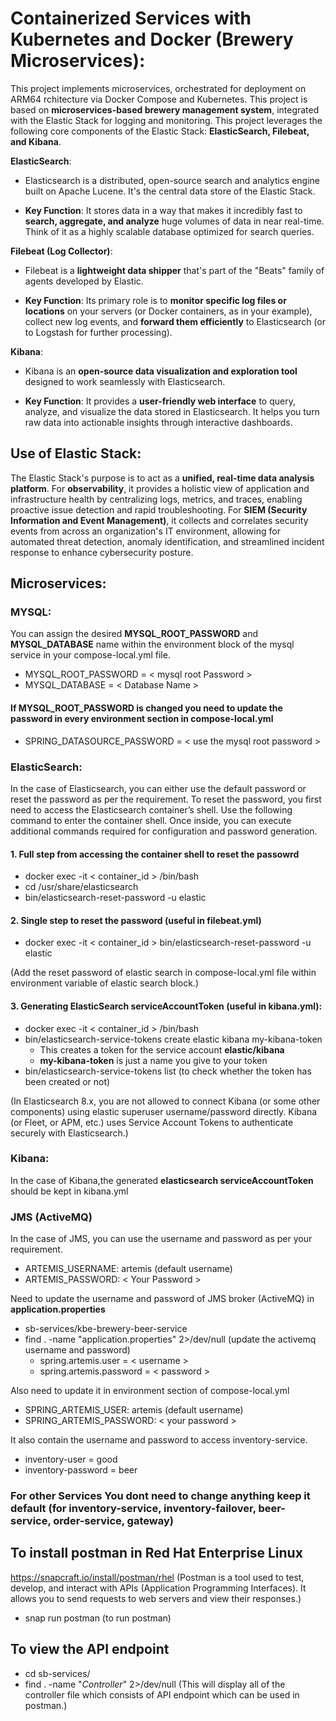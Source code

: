 # Containerized Services with Kubernetes and Docker (Brewery Microservices):
This project implements microservices, orchestrated for deployment on ARM64 rchitecture via Docker Compose and Kubernetes. This project is based on **microservices-based brewery management system**, integrated with the Elastic Stack for logging and monitoring. This project leverages the following core components of the Elastic Stack: **ElasticSearch, Filebeat, and Kibana**.

**ElasticSearch**:
- Elasticsearch is a distributed, open-source search and analytics engine built on Apache Lucene. It's the central data store of the Elastic Stack.

- **Key Function**: It stores data in a way that makes it incredibly fast to **search, aggregate, and analyze** huge volumes of data in near real-time. Think of it as a highly scalable database optimized for search queries.

**Filebeat (Log Collector)**:
- Filebeat is a **lightweight data shipper** that's part of the "Beats" family of agents developed by Elastic.

- **Key Function**: Its primary role is to **monitor specific log files or locations** on your servers (or Docker containers, as in your example), collect new log events, and **forward them efficiently** to Elasticsearch (or to Logstash for further processing).

**Kibana**:
- Kibana is an **open-source data visualization and exploration tool** designed to work seamlessly with Elasticsearch.

- **Key Function**: It provides a **user-friendly web interface** to query, analyze, and visualize the data stored in Elasticsearch. It helps you turn raw data into actionable insights through interactive dashboards.

## Use of Elastic Stack:
The Elastic Stack's purpose is to act as a **unified, real-time data analysis platform**. For **observability**, it provides a holistic view of application and infrastructure health by centralizing logs, metrics, and traces, enabling proactive issue detection and rapid troubleshooting. For **SIEM (Security Information and Event Management)**, it collects and correlates security events from across an organization's IT environment, allowing for automated threat detection, anomaly identification, and streamlined incident response to enhance cybersecurity posture.

## Microservices:
### MYSQL:
You can assign the desired **MYSQL_ROOT_PASSWORD** and **MYSQL_DATABASE** name within the environment block of the mysql service in your compose-local.yml file.
- MYSQL_ROOT_PASSWORD = < mysql root Password >
- MYSQL_DATABASE = < Database Name >

#### If MYSQL_ROOT_PASSWORD is changed you need to update the password in every environment section in compose-local.yml
- SPRING_DATASOURCE_PASSWORD = < use the mysql root password >

### ElasticSearch:
In the case of Elasticsearch, you can either use the default password or reset the password as per the requirement. To reset the password, you first need to access the Elasticsearch container’s shell. Use the following command to enter the container shell. Once inside, you can execute additional commands required for configuration and password generation.

#### 1. Full step from accessing the container shell to reset the passowrd
- docker exec -it < container_id > /bin/bash 
- cd /usr/share/elasticsearch
- bin/elasticsearch-reset-password -u elastic

#### 2. Single step to reset the password (useful in filebeat.yml)
- docker exec -it < container_id > bin/elasticsearch-reset-password -u elastic

(Add the reset password of elastic search in compose-local.yml file within environment variable of elastic search block.)

#### 3. Generating ElasticSearch serviceAccountToken (useful in kibana.yml):
- docker exec -it < container_id > /bin/bash 
- bin/elasticsearch-service-tokens create elastic kibana my-kibana-token
  - This creates a token for the service account **elastic/kibana**
  - **my-kibana-token** is just a name you give to your token
- bin/elasticsearch-service-tokens list (to check whether the token has been created or not)

(In Elasticsearch 8.x, you are not allowed to connect Kibana (or some other components) using elastic superuser username/password directly.
Kibana (or Fleet, or APM, etc.) uses Service Account Tokens to authenticate securely with Elasticsearch.)

### Kibana:
In the case of Kibana,the generated **elasticsearch serviceAccountToken** should be kept in kibana.yml

### JMS (ActiveMQ)
In the case of JMS, you can use the username and password as per your requirement.
- ARTEMIS_USERNAME: artemis (default username)
- ARTEMIS_PASSWORD: < Your Password >

Need to update the username and password of JMS broker (ActiveMQ) in **application.properties** 
- sb-services/kbe-brewery-beer-service
- find . -name "application.properties" 2>/dev/null (update the activemq username and password)
    - spring.artemis.user = < username > 
    - spring.artemis.password = < password >

Also need to update it in environment section of compose-local.yml
- SPRING_ARTEMIS_USER: artemis (default username)
- SPRING_ARTEMIS_PASSWORD: < your password >

It also contain the username and password to access inventory-service.
- inventory-user = good
- inventory-password = beer

### For other Services You dont need to change anything keep it default (for inventory-service, inventory-failover, beer-service, order-service, gateway)

## To install postman in Red Hat Enterprise Linux 
https://snapcraft.io/install/postman/rhel
(Postman is a tool used to test, develop, and interact with APIs (Application Programming Interfaces). It allows you to send requests to web servers and view their responses.)

- snap run postman (to run postman)

## To view the API endpoint
- cd sb-services/
- find . -name "*Controller*" 2>/dev/null (This will display all of the controller file which consists of API endpoint which can be used in postman.)

